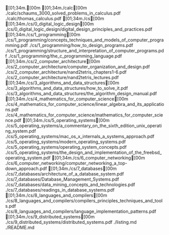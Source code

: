 [01;34m.[00m
[01;34m./calc[00m
./calc/schaums_3000_solved_problems_in_calculus.pdf
./calc/thomas_calculus.pdf
[01;34m./cs[00m
[01;34m./cs/0_digital_logic_design[00m
./cs/0_digital_logic_design/digital_design_principles_and_practices.pdf
[01;34m./cs/1_programming[00m
./cs/1_programming/concepts_techniques_and_models_of_computer_programming.pdf
./cs/1_programming/how_to_design_programs.pdf
./cs/1_programming/structure_and_interpretation_of_computer_programs.pdf
./cs/1_programming/the_c_programming_language.pdf
[01;34m./cs/2_computer_architecture[00m
./cs/2_computer_architecture/computer_organization_and_design.pdf
./cs/2_computer_architecture/nand2tetris_chapters1-6.pdf
./cs/2_computer_architecture/nand2tetris_lectures.pdf
[01;34m./cs/3_algorithms_and_data_structures[00m
./cs/3_algorithms_and_data_structures/how_to_solve_it.pdf
./cs/3_algorithms_and_data_structures/the_algorithm_design_manual.pdf
[01;34m./cs/4_mathematics_for_computer_science[00m
./cs/4_mathematics_for_computer_science/linear_algebra_and_its_applications.pdf
./cs/4_mathematics_for_computer_science/mathematics_for_computer_science.pdf
[01;34m./cs/5_operating_systems[00m
./cs/5_operating_systems/a_commentary_on_the_sixth_edition_unix_operating_system.pdf
./cs/5_operating_systems/mac_os_x_internals_a_systems_approach.pdf
./cs/5_operating_systems/modern_operating_systems.pdf
./cs/5_operating_systems/operating_system_concepts.pdf
./cs/5_operating_systems/the_design_and_implementation_of_the_freebsd_operating_system.pdf
[01;34m./cs/6_computer_networking[00m
./cs/6_computer_networking/computer_networking_a_top-down_approach.pdf
[01;34m./cs/7_databases[00m
./cs/7_databases/architecture_of_a_database_system.pdf
./cs/7_databases/Database_Management_Systems.pdf
./cs/7_databases/data_mining_concepts_and_technologies.pdf
./cs/7_databases/readings_in_database_systems.pdf
[01;34m./cs/8_languages_and_compilers[00m
./cs/8_languages_and_compilers/compilers_principles_techniques_and_tools.pdf
./cs/8_languages_and_compilers/language_implementation_patterns.pdf
[01;34m./cs/9_distributed_systems[00m
./cs/9_distributed_systems/distributed_systems.pdf
./listing.md
./README.md
